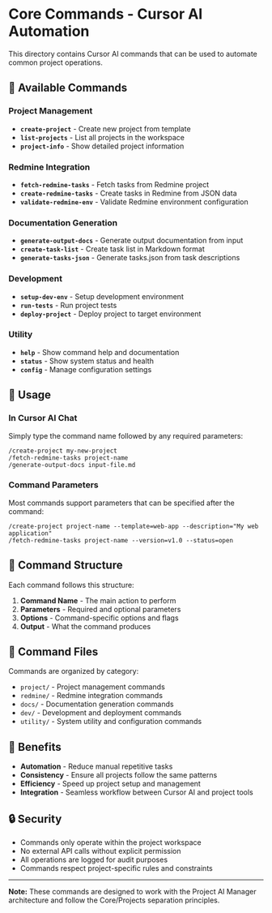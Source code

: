 # Core Commands - Cursor AI Automation

This directory contains Cursor AI commands that can be used to automate common project operations.

## 🚀 Available Commands

### Project Management
- **`create-project`** - Create new project from template
- **`list-projects`** - List all projects in the workspace
- **`project-info`** - Show detailed project information

### Redmine Integration
- **`fetch-redmine-tasks`** - Fetch tasks from Redmine project
- **`create-redmine-tasks`** - Create tasks in Redmine from JSON data
- **`validate-redmine-env`** - Validate Redmine environment configuration

### Documentation Generation
- **`generate-output-docs`** - Generate output documentation from input
- **`create-task-list`** - Create task list in Markdown format
- **`generate-tasks-json`** - Generate tasks.json from task descriptions

### Development
- **`setup-dev-env`** - Setup development environment
- **`run-tests`** - Run project tests
- **`deploy-project`** - Deploy project to target environment

### Utility
- **`help`** - Show command help and documentation
- **`status`** - Show system status and health
- **`config`** - Manage configuration settings

## 📖 Usage

### In Cursor AI Chat
Simply type the command name followed by any required parameters:

```
/create-project my-new-project
/fetch-redmine-tasks project-name
/generate-output-docs input-file.md
```

### Command Parameters
Most commands support parameters that can be specified after the command:

```
/create-project project-name --template=web-app --description="My web application"
/fetch-redmine-tasks project-name --version=v1.0 --status=open
```

## 🔧 Command Structure

Each command follows this structure:
1. **Command Name** - The main action to perform
2. **Parameters** - Required and optional parameters
3. **Options** - Command-specific options and flags
4. **Output** - What the command produces

## 📁 Command Files

Commands are organized by category:
- `project/` - Project management commands
- `redmine/` - Redmine integration commands  
- `docs/` - Documentation generation commands
- `dev/` - Development and deployment commands
- `utility/` - System utility and configuration commands

## 🎯 Benefits

- **Automation** - Reduce manual repetitive tasks
- **Consistency** - Ensure all projects follow the same patterns
- **Efficiency** - Speed up project setup and management
- **Integration** - Seamless workflow between Cursor AI and project tools

## 🔒 Security

- Commands only operate within the project workspace
- No external API calls without explicit permission
- All operations are logged for audit purposes
- Commands respect project-specific rules and constraints

---

**Note:** These commands are designed to work with the Project AI Manager architecture and follow the Core/Projects separation principles.
